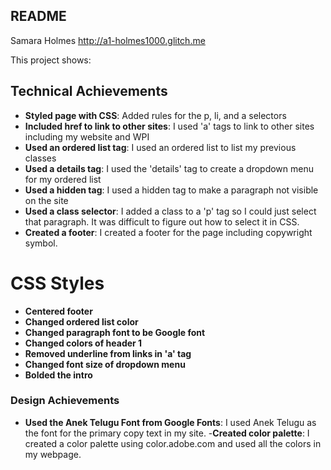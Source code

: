 README
---

Samara Holmes
http://a1-holmes1000.glitch.me

This project shows:

## Technical Achievements
- **Styled page with CSS**: Added rules for the p, li, and a selectors
- **Included href to link to other sites**: I used 'a' tags to link to other sites including my website and WPI
- **Used an ordered list tag**: I used an ordered list to list my previous classes
- **Used a details tag**: I used the 'details' tag to create a dropdown menu for my ordered list
- **Used a hidden tag**: I used a hidden tag to make a paragraph not visible on the site
- **Used a class selector**: I added a class to a 'p' tag so I could just select that paragraph. It was difficult to figure out how to select it in CSS.
- **Created a footer**: I created a footer for the page including copywright symbol.

# CSS Styles
- **Centered footer**
- **Changed ordered list color**
- **Changed paragraph font to be Google font**
- **Changed colors of header 1**
- **Removed underline from links in 'a' tag**
- **Changed font size of dropdown menu**
- **Bolded the intro**

### Design Achievements
- **Used the Anek Telugu Font from Google Fonts**: I used Anek Telugu as the font for the primary copy text in my site. 
-**Created color palette**: I created a color palette using color.adobe.com and used all the colors in my webpage.
